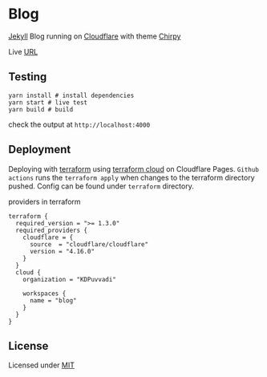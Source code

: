 # Blog

[Jekyll](https://jekyllrb.com/) Blog running on [Cloudflare](https://cloudflare.com) with theme [Chirpy](https://chirpy.cotes.page/)

Live [URL](https://blog.puvvadi.me)

## Testing

```shell
yarn install # install dependencies
yarn start # live test
yarn build # build
```

check the output at `http://localhost:4000`

## Deployment

Deploying with [terraform](https://terraform.io/) using [terraform cloud](app.terraform.io) on Cloudflare Pages. `Github actions` runs the `terraform apply` when changes to the terraform directory pushed. Config can be found under `terraform` directory.

providers in terraform

```hcl
terraform {
  required_version = ">= 1.3.0"
  required_providers {
    cloudflare = {
      source  = "cloudflare/cloudflare"
      version = "4.16.0"
    }
  }
  cloud {
    organization = "KDPuvvadi"

    workspaces {
      name = "blog"
    }
  }
}
```

## License

Licensed under [MIT](/LICENSE)
